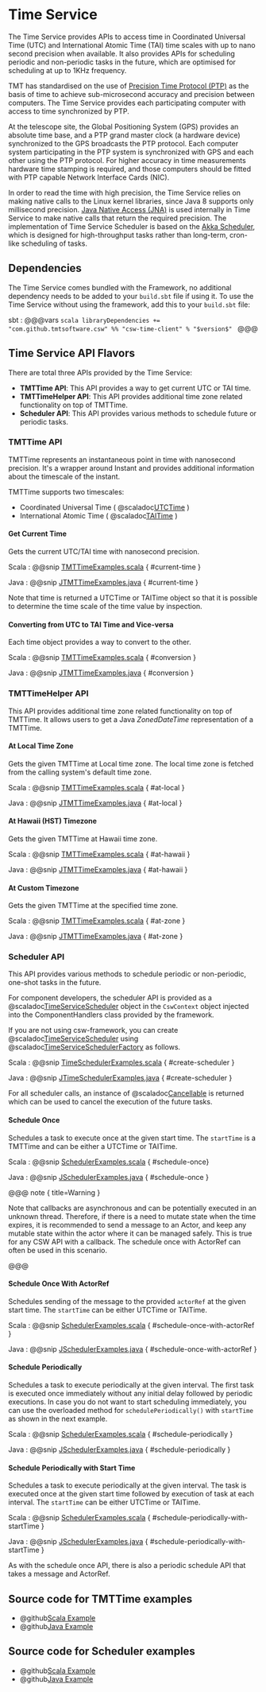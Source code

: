 # Time Service

The Time Service provides APIs to access time in Coordinated Universal Time (UTC) and International Atomic Time (TAI) time scales with up to nano 
second precision when available. 
It also provides APIs for scheduling periodic and non-periodic tasks in the future, which are optimised for scheduling at up to 1KHz frequency.

TMT has standardised on the use of [Precision Time Protocol (PTP)](https://en.wikipedia.org/wiki/Precision_Time_Protocol) as the basis of time 
to achieve sub-microsecond accuracy and precision between computers. The Time Service provides each participating computer with access to time synchronized by PTP. 

At the telescope site, the Global Positioning System (GPS) provides an absolute time base, and a
PTP grand master clock (a hardware device) synchronized to the GPS broadcasts the PTP protocol. 
Each computer system participating in the PTP system is synchronized with GPS and each other using the PTP protocol. 
For higher accuracy in time measurements hardware time stamping is required, and those computers should be fitted 
with PTP capable Network Interface Cards (NIC).

In order to read the time with high precision, the Time Service relies on making native calls to the Linux kernel libraries, 
since Java 8 supports only millisecond precision. [Java Native Access (JNA)](https://github.com/java-native-access/jna) 
is used internally in Time Service to make native calls that return the required precision.
The implementation of Time Service Scheduler is based on the [Akka Scheduler](https://doc.akka.io/docs/akka/current/scheduler.html),
which is designed for high-throughput tasks rather than long-term, cron-like scheduling of tasks.

<!-- introduction to the service -->

## Dependencies

The Time Service comes bundled with the Framework, no additional dependency needs to be added to your `build.sbt`
 file if using it.  To use the Time Service without using the framework, add this to your `build.sbt` file:

sbt
:   @@@vars
    ```scala
    libraryDependencies += "com.github.tmtsoftware.csw" %% "csw-time-client" % "$version$"
    ```
    @@@

## Time Service API Flavors

There are total three APIs provided by the Time Service:  

* **TMTTime API**: This API provides a way to get current UTC or TAI time.
* **TMTTimeHelper API**: This API provides additional time zone related functionality on top of TMTTime.
* **Scheduler API**: This API provides various methods to schedule future or periodic tasks. 


### TMTTime API

TMTTime represents an instantaneous point in time with nanosecond precision. It's a wrapper around Instant and provides additional information 
about the timescale of the instant. 

TMTTime supports two timescales:

* Coordinated Universal Time ( @scaladoc[UTCTime](csw/time/api/models/UTCTime) )
* International Atomic Time ( @scaladoc[TAITime](csw/time/api/models/TAITime) )
 
#### Get Current Time
Gets the current UTC/TAI time with nanosecond precision. 

Scala
:   @@snip [TMTTimeExamples.scala](../../../../examples/src/main/scala/csw/time/TMTTimeExamples.scala) { #current-time }

Java
:   @@snip [JTMTTimeExamples.java](../../../../examples/src/main/java/csw/time/JTMTTimeExamples.java) { #current-time }

Note that time is returned a UTCTime or TAITime object so that it is possible to determine the time scale of the
time value by inspection.

#### Converting from UTC to TAI Time and Vice-versa
Each time object provides a way to convert to the other.

Scala
:   @@snip [TMTTimeExamples.scala](../../../../examples/src/main/scala/csw/time/TMTTimeExamples.scala) { #conversion }

Java
:   @@snip [JTMTTimeExamples.java](../../../../examples/src/main/java/csw/time/JTMTTimeExamples.java) { #conversion }


### TMTTimeHelper API

This API provides additional time zone related functionality on top of TMTTime. It allows users to get a 
Java *ZonedDateTime* representation of a TMTTime.

#### At Local Time Zone
Gets the given TMTTime at Local time zone. The local time zone is fetched from the calling system's default time zone.

Scala
:   @@snip [TMTTimeExamples.scala](../../../../examples/src/main/scala/csw/time/TMTTimeExamples.scala) { #at-local }

Java
:   @@snip [JTMTTimeExamples.java](../../../../examples/src/main/java/csw/time/JTMTTimeExamples.java) { #at-local }

#### At Hawaii (HST) Timezone
Gets the given TMTTime at Hawaii time zone.

Scala
:   @@snip [TMTTimeExamples.scala](../../../../examples/src/main/scala/csw/time/TMTTimeExamples.scala) { #at-hawaii }

Java
:   @@snip [JTMTTimeExamples.java](../../../../examples/src/main/java/csw/time/JTMTTimeExamples.java) { #at-hawaii }

#### At Custom Timezone
Gets the given TMTTime at the specified time zone.

Scala
:   @@snip [TMTTimeExamples.scala](../../../../examples/src/main/scala/csw/time/TMTTimeExamples.scala) { #at-zone }

Java
:   @@snip [JTMTTimeExamples.java](../../../../examples/src/main/java/csw/time/JTMTTimeExamples.java) { #at-zone }

### Scheduler API

This API provides various methods to schedule periodic or non-periodic, one-shot tasks in the future. 

For component developers, the scheduler API is provided as a @scaladoc[TimeServiceScheduler](csw/time/api/TimeServiceScheduler) 
object in the `CswContext` object injected into the ComponentHandlers class provided by the framework.  

If you are not using csw-framework, you can create @scaladoc[TimeServiceScheduler](csw/time/api/TimeServiceScheduler)
using @scaladoc[TimeServiceSchedulerFactory](csw/time/client/TimeServiceSchedulerFactory) as follows.

Scala
:   @@snip [TimeSchedulerExamples.scala](../../../../examples/src/main/scala/csw/time/SchedulerExamples.scala) { #create-scheduler }

Java
:   @@snip [JTimeSchedulerExamples.java](../../../../examples/src/main/java/csw/time/JSchedulerExamples.java) { #create-scheduler }

For all scheduler calls, an instance of @scaladoc[Cancellable](csw/time/client/api/Cancellable) is returned which can be used 
to cancel the execution of the future tasks.

#### Schedule Once
Schedules a task to execute once at the given start time. The `startTime` is a TMTTime and can be either a UTCTime or TAITime.

Scala
:   @@snip [SchedulerExamples.scala](../../../../examples/src/main/scala/csw/time/SchedulerExamples.scala) { #schedule-once}

Java
:   @@snip [JSchedulerExamples.java](../../../../examples/src/main/java/csw/time/JSchedulerExamples.java) { #schedule-once }

@@@ note { title=Warning }

Note that callbacks are asynchronous and can be potentially executed in an unknown thread. Therefore, if there is a need
to mutate state when the time expires, it is recommended to send a message to an Actor, and keep any mutable state within
the actor where it can be managed safely. This is true for any CSW API with a callback. The schedule once with ActorRef can
often be used in this scenario.

@@@

#### Schedule Once With ActorRef
Schedules sending of the message to the provided `actorRef` at the given start time. The `startTime` can be either UTCTime or TAITime.

Scala
:   @@snip [SchedulerExamples.scala](../../../../examples/src/main/scala/csw/time/SchedulerExamples.scala) { #schedule-once-with-actorRef }

Java
:   @@snip [JSchedulerExamples.java](../../../../examples/src/main/java/csw/time/JSchedulerExamples.java) { #schedule-once-with-actorRef }

#### Schedule Periodically
Schedules a task to execute periodically at the given interval. The first task is executed once immediately 
without any initial delay followed by periodic executions. In case you do not want to start scheduling immediately, 
you can use the overloaded method  for `schedulePeriodically()` with `startTime` as shown in the next example.

Scala
:   @@snip [SchedulerExamples.scala](../../../../examples/src/main/scala/csw/time/SchedulerExamples.scala) { #schedule-periodically }

Java
:   @@snip [JSchedulerExamples.java](../../../../examples/src/main/java/csw/time/JSchedulerExamples.java) { #schedule-periodically }


#### Schedule Periodically with Start Time
Schedules a task to execute periodically at the given interval. The task is executed once at the given start time followed by 
execution of task at each interval. The `startTime` can be either UTCTime or TAITime.

Scala
:   @@snip [SchedulerExamples.scala](../../../../examples/src/main/scala/csw/time/SchedulerExamples.scala) { #schedule-periodically-with-startTime }

Java
:   @@snip [JSchedulerExamples.java](../../../../examples/src/main/java/csw/time/JSchedulerExamples.java) { #schedule-periodically-with-startTime }

As with the schedule once API, there is also a periodic schedule API that takes a message and ActorRef.

## Source code for TMTTime examples

* @github[Scala Example](../../../../examples/src/main/scala/csw/time/TMTTimeExamples.scala)
* @github[Java Example](../../../../examples/src/main/java/csw/time/JTMTTimeExamples.java)

## Source code for Scheduler examples

* @github[Scala Example](../../../../examples/src/main/scala/csw/time/SchedulerExamples.scala)
* @github[Java Example](../../../../examples/src/main/java/csw/time/JSchedulerExamples.java)

